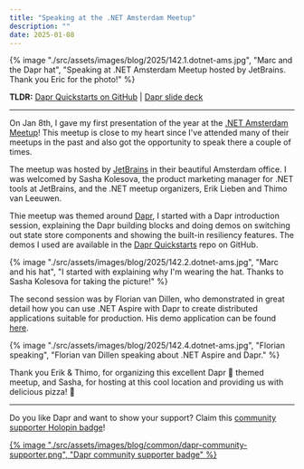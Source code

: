 ```yaml
---
title: "Speaking at the .NET Amsterdam Meetup"
description: ""
date: 2025-01-08
---
```


{% image "./src/assets/images/blog/2025/142.1.dotnet-ams.jpg", "Marc and the Dapr hat", "Speaking at .NET Amsterdam Meetup hosted by JetBrains. Thank you Eric for the photo!" %}

**TLDR:** [Dapr Quickstarts on GitHub](https://github.com/dapr/quickstarts) |  [Dapr slide deck](https://docs.dapr.io/contributing/presentations/)

---

On Jan 8th, I gave my first presentation of the year at the [.NET Amsterdam Meetup](https://www.meetup.com/dotnet-amsterdam/)! This meetup is close to my heart since I've attended many of their meetups in the past and also got the opportunity to speak there a couple of times.

The meetup was hosted by [JetBrains](https://www.jetbrains.com/) in their beautiful Amsterdam office. I was welcomed by Sasha Kolesova, the product marketing manager for .NET tools at JetBrains, and the .NET meetup organizers,  Erik Lieben and Thimo van Leeuwen.

Thie meetup was themed around [Dapr](https://dapr.io/), I started with a Dapr introduction session, explaining the Dapr building blocks and doing demos on switching out state store components and showing the built-in resiliency features. The demos I used are available in the [Dapr Quickstarts](https://github.com/dapr/quickstarts) repo on GitHub.

{% image "./src/assets/images/blog/2025/142.2.dotnet-ams.jpg", "Marc and his hat", "I started with explaining why I'm wearing the hat. Thanks to Sasha Kolesova for taking the picture!" %}

The second session was by Florian van Dillen, who demonstrated in great detail how you can use .NET Aspire with Dapr to create distributed applications suitable for production. His demo application can be found [here](https://github.com/fvandillen/dapr-aspire).

{% image "./src/assets/images/blog/2025/142.4.dotnet-ams.jpg", "Florian speaking", "Florian van Dillen speaking about .NET Aspire and Dapr." %}

Thank you Erik & Thimo, for organizing this excellent Dapr 🎩 themed meetup, and Sasha, for hosting at this cool location and providing us with delicious pizza! 🍕

---
Do you like Dapr and want to show your support? Claim this [community supporter Holopin badge](https://bit.ly/dapr-supporter)!

<a href="https://bit.ly/dapr-supporter">{% image "./src/assets/images/blog/common/dapr-community-supporter.png", "Dapr community supporter badge" %}</a>
